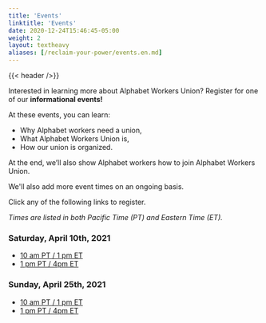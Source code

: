 ```yaml
---
title: 'Events'
linktitle: 'Events'
date: 2020-12-24T15:46:45-05:00
weight: 2
layout: textheavy
aliases: [/reclaim-your-power/events.en.md]
---
```


{{< header />}}

Interested in learning more about Alphabet Workers Union?
Register for one of our **informational events!**

At these events, you can learn:

- Why Alphabet workers need a union,
- What Alphabet Workers Union is,
- How our union is organized.

At the end, we’ll also show Alphabet workers how to join Alphabet Workers Union.

We'll also add more event times on an ongoing basis.

Click any of the following links to register.

_Times are listed in both Pacific Time (PT) and Eastern Time (ET)._

### Saturday, April 10th, 2021

- [10 am PT / 1 pm ET](https://zoom.us/meeting/register/tJcsdeisrTsiHtFKj0w6EtRDqRGV9-rfOMiI)
- [1 pm PT / 4pm ET](https://zoom.us/meeting/register/tJcrdeyrrT0rG9YuCQdIfRJEa0EifMNmAFQS)

### Sunday, April 25th, 2021

- [10 am PT / 1 pm ET](https://zoom.us/meeting/register/tJMpcOivqz8oHN3ziw8cEIxjiZSkMP-_64Ve)
- [1 pm PT / 4pm ET](https://zoom.us/meeting/register/tJwtdeugqz8sHde7FjwXSPZzzU_BzeDlZO2t)
